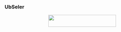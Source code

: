 ### UbSeler

<p align="center"><a href="https://heroku.com/deploy?template=https://github.com/CilikProject/UbSel"> <img src="https://img.shields.io/badge/Deploy%20To%20Heroku-blue?style=for-the-badge&logo=heroku" width="220" height="38.45"/></a></p>
